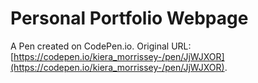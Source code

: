 # Personal Portfolio Webpage

A Pen created on CodePen.io. Original URL: [https://codepen.io/kiera_morrissey-/pen/JjWJXOR](https://codepen.io/kiera_morrissey-/pen/JjWJXOR).



